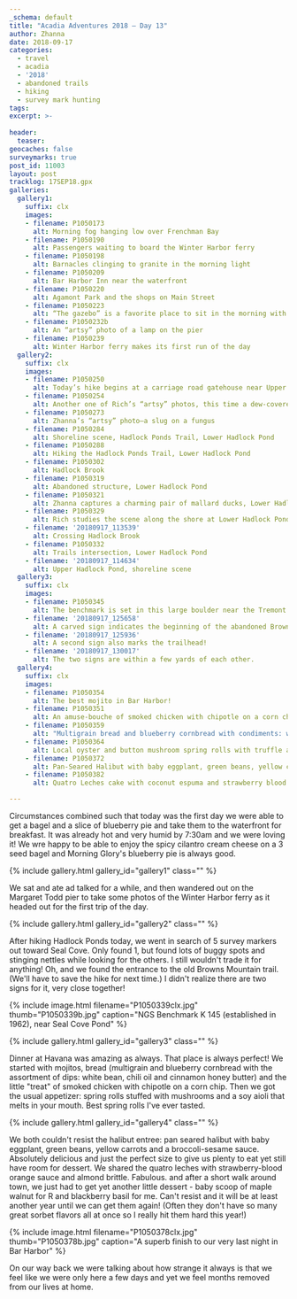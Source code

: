 ```yaml
---
_schema: default
title: "Acadia Adventures 2018 – Day 13"
author: Zhanna
date: 2018-09-17
categories:
  - travel
  - acadia
  - '2018' 
  - abandoned trails
  - hiking
  - survey mark hunting
tags:
excerpt: >-
  
header:
  teaser:
geocaches: false
surveymarks: true
post_id: 11003
layout: post
tracklog: 17SEP18.gpx
galleries:
  gallery1:
    suffix: clx
    images:
    - filename: P1050173  
      alt: Morning fog hanging low over Frenchman Bay    
    - filename: P1050190
      alt: Passengers waiting to board the Winter Harbor ferry 
    - filename: P1050198
      alt: Barnacles clinging to granite in the morning light
    - filename: P1050209
      alt: Bar Harbor Inn near the waterfront     
    - filename: P1050220
      alt: Agamont Park and the shops on Main Street    
    - filename: P1050223
      alt: “The gazebo” is a favorite place to sit in the morning with pastries, tea and coffee from The Morning Glory bakery.  
    - filename: P1050232b
      alt: An “artsy” photo of a lamp on the pier
    - filename: P1050239
      alt: Winter Harbor ferry makes its first run of the day                   
  gallery2:
    suffix: clx
    images:
    - filename: P1050250
      alt: Today’s hike begins at a carriage road gatehouse near Upper Hadlock Pond    
    - filename: P1050254
      alt: Another one of Rich’s “artsy” photos, this time a dew-covered spider web
    - filename: P1050273
      alt: Zhanna’s “artsy” photo—a slug on a fungus
    - filename: P1050284
      alt: Shoreline scene, Hadlock Ponds Trail, Lower Hadlock Pond         
    - filename: P1050288
      alt: Hiking the Hadlock Ponds Trail, Lower Hadlock Pond  
    - filename: P1050302
      alt: Hadlock Brook
    - filename: P1050319
      alt: Abandoned structure, Lower Hadlock Pond
    - filename: P1050321
      alt: Zhanna captures a charming pair of mallard ducks, Lower Hadlock Pond       
    - filename: P1050329
      alt: Rich studies the scene along the shore at Lower Hadlock Pond   
    - filename: '20180917_113539'
      alt: Crossing Hadlock Brook 
    - filename: P1050332
      alt: Trails intersection, Lower Hadlock Pond
    - filename: '20180917_114634'
      alt: Upper Hadlock Pond, shoreline scene                             
  gallery3:
    suffix: clx
    images:
    - filename: P1050345
      alt: The benchmark is set in this large boulder near the Tremont Baptist Church   
    - filename: '20180917_125658'
      alt: A carved sign indicates the beginning of the abandoned Brown Mountain Trail 
    - filename: '20180917_125936'
      alt: A second sign also marks the trailhead! 
    - filename: '20180917_130017'
      alt: The two signs are within a few yards of each other.                   
  gallery4:
    suffix: clx
    images:
    - filename: P1050354
      alt: The best mojito in Bar Harbor!          
    - filename: P1050351
      alt: An amuse-bouche of smoked chicken with chipotle on a corn chip
    - filename: P1050359
      alt: "Multigrain bread and blueberry cornbread with condiments: white bean dip, chili oil and cinnamon honey butter"
    - filename: P1050364
      alt: Local oyster and button mushroom spring rolls with truffle aioli and soy glaze      
    - filename: P1050372
      alt: Pan-Seared Halibut with baby eggplant, green beans, yellow carrots and a broccoli-sesame sauce
    - filename: P1050382
      alt: Quatro Leches cake with coconut espuma and strawberry blood orange coulis, topped with a spicy almond brittle      

---
```


Circumstances combined such that today was the first day we were able to get a bagel and a slice of blueberry pie and take them to the waterfront for breakfast. It was already hot and very humid by 7:30am and we were loving it! We wre happy to be able to enjoy the spicy cilantro cream cheese on a 3 seed bagel and Morning Glory's blueberry pie is always good. 

{% include gallery.html gallery_id="gallery1" class="" %}

We sat and ate ad talked for a while, and then wandered out on the Margaret Todd pier to take some photos of the Winter Harbor ferry as it headed out for the first trip of the day.

{% include gallery.html gallery_id="gallery2" class="" %}

After hiking Hadlock Ponds today, we went in search of 5 survey markers out toward Seal Cove. Only found 1, but found lots of buggy spots and stinging nettles while looking for the others. I still wouldn't trade it for anything! Oh, and we found the entrance to the old Browns Mountain trail. (We'll have to save the hike for next time.) I didn't realize there are two signs for it, very close together!

{% include image.html filename="P1050339clx.jpg" thumb="P1050339b.jpg" caption="NGS Benchmark K 145 (established in 1962), near Seal Cove Pond" %}

{% include gallery.html gallery_id="gallery3" class="" %}

Dinner at Havana was amazing as always. That place is always perfect! We started with mojitos, bread (multigrain and blueberry cornbread with the assortment of dips: white bean, chili oil and cinnamon honey butter) and the little "treat" of smoked chicken with chipotle on a corn chip. Then we got the usual appetizer: spring rolls stuffed with mushrooms and a soy aioli that melts in your mouth. Best spring rolls I've ever tasted.

{% include gallery.html gallery_id="gallery4" class="" %}

We both couldn't resist the halibut entree: pan seared halibut with baby eggplant, green beans, yellow carrots and a broccoli-sesame sauce. Absolutely delicious and just the perfect size to give us plenty to eat yet still have room for dessert. We shared the quatro leches with strawberry-blood orange sauce and almond brittle. Fabulous. and after a short walk around town, we just had to get yet another little dessert - baby scoop of maple walnut for R and blackberry basil for me. Can't resist and it will be at least another year until we can get them again! (Often they don't have so many great sorbet flavors all at once so I really hit them hard this year!)

{% include image.html filename="P1050378clx.jpg" thumb="P1050378b.jpg" caption="A superb finish to our very last night in Bar Harbor" %}

On our way back we were talking about how strange it always is that we feel like we were only here a few days and yet we feel months removed from our lives at home.